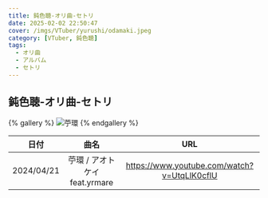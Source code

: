 ```yaml
---
title: 鈍色聴-オリ曲-セトリ
date: 2025-02-02 22:50:47
cover: /imgs/VTuber/yurushi/odamaki.jpeg
category: [VTuber, 鈍色聴]
tags:
  - オリ曲
  - アルバム
  - セトリ
---
```


## 鈍色聴-オリ曲-セトリ

{% gallery %}
![苧環](/imgs/VTuber/yurushi/odamaki.jpeg)
{% endgallery %}

|    日付    |             曲名              |                      URL                      |
| :--------: | :---------------------------: | :-------------------------------------------: |
| 2024/04/21 | 苧環 / アオトケイ feat.yrmare | <https://www.youtube.com/watch?v=UtqLlK0cflU> |
